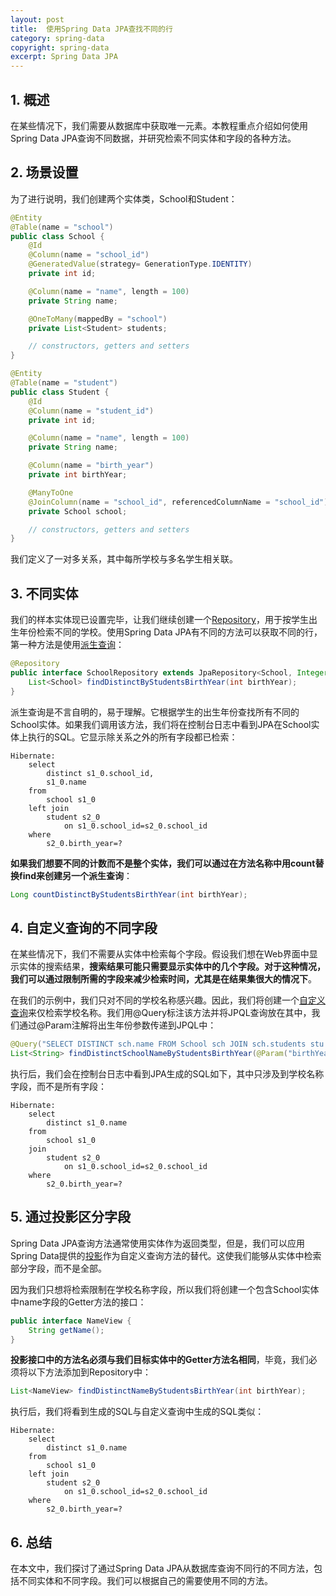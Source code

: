 ```yaml
---
layout: post
title:  使用Spring Data JPA查找不同的行
category: spring-data
copyright: spring-data
excerpt: Spring Data JPA
---
```


## 1. 概述

在某些情况下，我们需要从数据库中获取唯一元素。本教程重点介绍如何使用Spring Data JPA查询不同数据，并研究检索不同实体和字段的各种方法。

## 2. 场景设置

为了进行说明，我们创建两个实体类，School和Student：

```java
@Entity
@Table(name = "school")
public class School {
    @Id
    @Column(name = "school_id")
    @GeneratedValue(strategy= GenerationType.IDENTITY)
    private int id;

    @Column(name = "name", length = 100)
    private String name;

    @OneToMany(mappedBy = "school")
    private List<Student> students;

    // constructors, getters and setters
}
```

```java
@Entity
@Table(name = "student")
public class Student {
    @Id
    @Column(name = "student_id")
    private int id;

    @Column(name = "name", length = 100)
    private String name;

    @Column(name = "birth_year")
    private int birthYear;

    @ManyToOne
    @JoinColumn(name = "school_id", referencedColumnName = "school_id")
    private School school;

    // constructors, getters and setters
}
```

我们定义了一对多关系，其中每所学校与多名学生相关联。

## 3. 不同实体

我们的样本实体现已设置完毕，让我们继续创建一个[Repository](https://www.baeldung.com/spring-data-repositories)，用于按学生出生年份检索不同的学校。使用Spring Data JPA有不同的方法可以获取不同的行，第一种方法是使用[派生查询](https://www.baeldung.com/spring-data-derived-queries)：

```java
@Repository
public interface SchoolRepository extends JpaRepository<School, Integer> {
    List<School> findDistinctByStudentsBirthYear(int birthYear);
}
```

派生查询是不言自明的，易于理解。它根据学生的出生年份查找所有不同的School实体。如果我们调用该方法，我们将在控制台日志中看到JPA在School实体上执行的SQL。它显示除关系之外的所有字段都已检索：

```text
Hibernate: 
    select
        distinct s1_0.school_id,
        s1_0.name 
    from
        school s1_0 
    left join
        student s2_0 
            on s1_0.school_id=s2_0.school_id 
    where
        s2_0.birth_year=?
```

**如果我们想要不同的计数而不是整个实体，我们可以通过在方法名称中用count替换find来创建另一个派生查询**：

```java
Long countDistinctByStudentsBirthYear(int birthYear);
```

## 4. 自定义查询的不同字段

在某些情况下，我们不需要从实体中检索每个字段。假设我们想在Web界面中显示实体的搜索结果，**搜索结果可能只需要显示实体中的几个字段。对于这种情况，我们可以通过限制所需的字段来减少检索时间，尤其是在结果集很大的情况下**。

在我们的示例中，我们只对不同的学校名称感兴趣。因此，我们将创建一个[自定义查询](https://www.baeldung.com/the-persistence-layer-with-spring-data-jpa#2-manual-custom-queries)来仅检索学校名称。我们用@Query标注该方法并将JPQL查询放在其中，我们通过@Param注解将出生年份参数传递到JPQL中：

```java
@Query("SELECT DISTINCT sch.name FROM School sch JOIN sch.students stu WHERE stu.birthYear = :birthYear")
List<String> findDistinctSchoolNameByStudentsBirthYear(@Param("birthYear") int birthYear);
```

执行后，我们会在控制台日志中看到JPA生成的SQL如下，其中只涉及到学校名称字段，而不是所有字段：

```text
Hibernate: 
    select
        distinct s1_0.name 
    from
        school s1_0 
    join
        student s2_0 
            on s1_0.school_id=s2_0.school_id 
    where
        s2_0.birth_year=?
```

## 5. 通过投影区分字段

Spring Data JPA查询方法通常使用实体作为返回类型，但是，我们可以应用Spring Data提供的[投影](https://www.baeldung.com/spring-data-jpa-projections)作为自定义查询方法的替代。这使我们能够从实体中检索部分字段，而不是全部。

因为我们只想将检索限制在学校名称字段，所以我们将创建一个包含School实体中name字段的Getter方法的接口：

```java
public interface NameView {
    String getName();
}
```

**投影接口中的方法名必须与我们目标实体中的Getter方法名相同**，毕竟，我们必须将以下方法添加到Repository中：

```java
List<NameView> findDistinctNameByStudentsBirthYear(int birthYear);
```

执行后，我们将看到生成的SQL与自定义查询中生成的SQL类似：

```text
Hibernate: 
    select
        distinct s1_0.name 
    from
        school s1_0 
    left join
        student s2_0 
            on s1_0.school_id=s2_0.school_id 
    where
        s2_0.birth_year=?
```

## 6. 总结

在本文中，我们探讨了通过Spring Data JPA从数据库查询不同行的不同方法，包括不同实体和不同字段。我们可以根据自己的需要使用不同的方法。